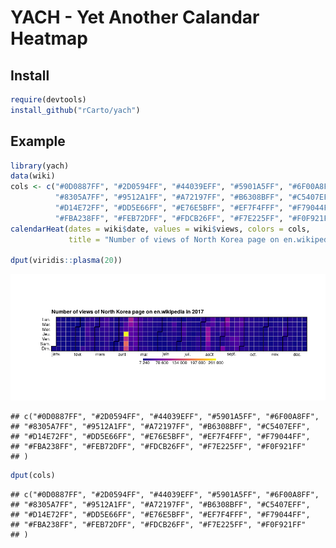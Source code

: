 YACH - Yet Another Calandar Heatmap
================

Install
-------

``` r
require(devtools)
install_github("rCarto/yach")
```

Example
-------

``` r
library(yach)
data(wiki)
cols <- c("#0D0887FF", "#2D0594FF", "#44039EFF", "#5901A5FF", "#6F00A8FF", 
          "#8305A7FF", "#9512A1FF", "#A72197FF", "#B6308BFF", "#C5407EFF", 
          "#D14E72FF", "#DD5E66FF", "#E76E5BFF", "#EF7F4FFF", "#F79044FF", 
          "#FBA238FF", "#FEB72DFF", "#FDCB26FF", "#F7E225FF", "#F0F921FF")
calendarHeat(dates = wiki$date, values = wiki$views, colors = cols, 
             title = "Number of views of North Korea page on en.wikipedia in 2017")

dput(viridis::plasma(20))
```

![](README_files/figure-markdown_github/unnamed-chunk-2-1.png)

    ## c("#0D0887FF", "#2D0594FF", "#44039EFF", "#5901A5FF", "#6F00A8FF", 
    ## "#8305A7FF", "#9512A1FF", "#A72197FF", "#B6308BFF", "#C5407EFF", 
    ## "#D14E72FF", "#DD5E66FF", "#E76E5BFF", "#EF7F4FFF", "#F79044FF", 
    ## "#FBA238FF", "#FEB72DFF", "#FDCB26FF", "#F7E225FF", "#F0F921FF"
    ## )

``` r
dput(cols)
```

    ## c("#0D0887FF", "#2D0594FF", "#44039EFF", "#5901A5FF", "#6F00A8FF", 
    ## "#8305A7FF", "#9512A1FF", "#A72197FF", "#B6308BFF", "#C5407EFF", 
    ## "#D14E72FF", "#DD5E66FF", "#E76E5BFF", "#EF7F4FFF", "#F79044FF", 
    ## "#FBA238FF", "#FEB72DFF", "#FDCB26FF", "#F7E225FF", "#F0F921FF"
    ## )
